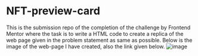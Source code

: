 # NFT-preview-card
This is the submission repo of the completion of the challenge by Frontend Mentor where the task is to write a HTML code to create a replica of the web page given in the problem statement as same as possible.
Below is the image of the web-page I have created, also the link given below.
![image](https://user-images.githubusercontent.com/64279181/146038499-13b858d1-bf47-473e-958a-b821c62c1924.png)
